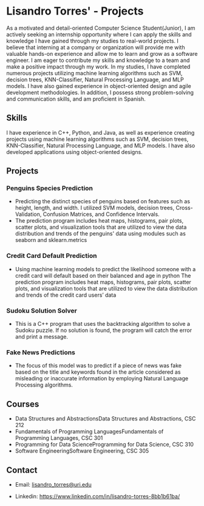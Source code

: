 # Lisandro Torres' - Projects

As a motivated and detail-oriented Computer Science Student(Junior), I am actively seeking an internship opportunity where I can apply the skills and knowledge I have gained through my studies to real-world projects. I believe that interning at a company or organization will provide me with valuable hands-on experience and allow me to learn and grow as a software engineer. I am eager to contribute my skills and knowledge to a team and make a positive impact through my work. In my studies, I have completed numerous projects utilizing machine learning algorithms such as SVM, decision trees, KNN-Classifier, Natural Processing Language, and MLP models. I have also gained experience in object-oriented design and agile development methodologies. In addition, I possess strong problem-solving and communication skills, and am proficient in Spanish.

## Skills

I have experience in C++, Python, and Java, as well as experience creating projects using machine learning algorithms such as SVM, decision trees, KNN-Classifier, Natural Processing Language, and MLP models. I have also developed applications using object-oriented designs.

## Projects

### Penguins Species Prediction
- Predicting the distinct species of penguins based on features such as height, length, and width. I utilized SVM models, decision trees,  Cross-Validation, Confusion Matrices, and Confidence Intervals.
- The prediction program includes heat maps, histograms, pair plots, scatter plots, and visualization tools that are utilized to view the data distribution and trends of the penguins' data using modules such as seaborn and sklearn.metrics
### Credit Card Default Prediction
- Using machine learning models to predict the likelihood someone with a credit card will default based on their balanced and age in python
The prediction program includes heat maps, histograms, pair plots, scatter plots, and visualization tools that are utilized to view the data distribution and trends of the credit card users’ data
### Sudoku Solution Solver
- This is a C++ program that uses the backtracking algorithm to solve a Sudoku puzzle. 
If no solution is found, the program will catch the error and print a message.

### Fake News Predictions
- The focus of this model was to predict if a piece of news was fake based on the title and keywords found in the article considered as misleading or inaccurate information by employing Natural Language Processing algorithms.


## Courses

- Data Structures and AbstractionsData Structures and Abstractions, CSC 212
- Fundamentals of Programming LanguagesFundamentals of Programming Languages, CSC 301
- Programming for Data ScienceProgramming for Data Science, CSC 310
- Software EngineeringSoftware Engineering, CSC 305

## Contact

- Email: lisandro_torres@uri.edu

- Linkedin: https://www.linkedin.com/in/lisandro-torres-8bb1b61ba/


